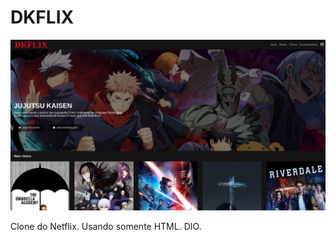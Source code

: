 # DKFLIX

![Settings Window](https://github.com/Fabricio-Joaquim/DKFLIX/blob/main/Exemplo)

Clone do Netflix. Usando somente HTML.
DIO.
